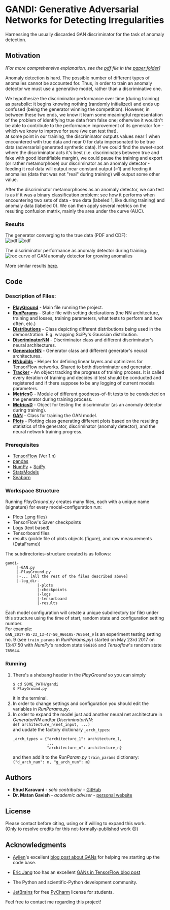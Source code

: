 # GANDI: Generative Adversarial Networks for Detecting Irregularities

Harnessing the usually discarded GAN discriminator for the task of 
anomaly detection. 

## Motivation

*\[For more comprehensive explanation, see the 
[pdf](https://github.com/ehudkr/gandi/blob/master/paper/gandi_paper_3.pdf) 
file in the [paper folder](https://github.com/ehudkr/gandi/tree/master/paper)]*  

Anomaly detection is hard. The possible number of different types of 
anomalies cannot be accounted for. Thus, in order to train an anomaly 
detector we must use a generative model, rather than a discriminative one.
  
We hypothesize the discriminator performance over time (during training)
as parabolic: it begins knowing nothing (randomly initialized) and ends 
up confused (being the generator winning the competition). However, in 
between these two ends, we know it learn some  meaningful representation 
of the problem of identifying true data from false one; otherwise it 
wouldn't be able to contribute to the performance improvement of its 
generator foe - which we know to improve for sure (we can test that).  
at some point in our training, the discriminator outputs values near 1 
when encountered with true data and near 0 for data impersonated to be 
true data (adversarial generated synthetic data). If we could find the
sweet-spot where the discriminator acts it's best (i.e. discriminates
between true and fake with good identifiable margin), we could pause the
training and export (or rather metamorphose) our discriminator as an anomaly 
detector - feeding it real data will output near constant output (~1)
and feeding it anomalies (data that was not "real" during training) will
output some other value.  

After the discriminator metamorphoses as an anomaly detector, we can test
is as if it was a binary classification problem: see how it performs when
encountering two sets of data - true data (labeled 1, like during training)
and anomaly data (labeled 0). We can then apply several metrics on the 
resulting confusion matrix, mainly the area under the curve (AUC).

### Results

The generator converging to the true data (PDF and CDF):  
![pdf](https://github.com/ehudkr/gandi/blob/master/paper/figs/pdf_through_time.gif) 
![cdf](https://github.com/ehudkr/gandi/blob/master/paper/figs/cdf_through_time.gif)

The discriminator performance as anomaly detector during training:
![roc curve of GAN anomaly detector for growing anomalies](https://github.com/ehudkr/gandi/blob/master/paper/figs/roc_neg__through_time.gif)

More similar results [here](https://github.com/ehudkr/gandi/tree/master/paper/figs).

## Code

### Description of Files:

* [**PlayGround**](https://github.com/ehudkr/gandi/blob/master/PlayGround.py) - 
    Main file running the project.
* [**RunParams**](https://github.com/ehudkr/gandi/blob/master/RunParams.py) - 
    Static file with setting declarations (the NN architecture,
                  training and losses, training parameters, what tests to
                  perform and how often, etc.)
* [**Distributions**](https://github.com/ehudkr/gandi/blob/master/Distributions.py) - 
    Class depicting different distributions being used in
                      the demonstration. E.g. wrapping SciPy's Gaussian 
                      distribution.
* [**DiscriminatorNN**](https://github.com/ehudkr/gandi/blob/master/DiscriminatorNN.py) - 
    Discriminator class and different discriminator's
                        neural architectures.
* [**GeneratorNN**](https://github.com/ehudkr/gandi/blob/master/GeneratorNN.py) - 
    Generator class and different generator's neural 
                    architectures.
* [**NNbuilds**](https://github.com/ehudkr/gandi/blob/master/NNbuilds.py) - 
    Helper for defining linear layers and optimizers for 
                 TensorFlow networks. Shared to both discriminator and
                 generator.
* [**Tracker**](https://github.com/ehudkr/gandi/blob/master/Tracker.py) - 
    An object tracking the progress of training process. It
                is called every iteration of training and decides id test
                should be conducted and registered and if there suppose to
                be any logging of current models parameters.
* [**MetricsG**](https://github.com/ehudkr/gandi/blob/master/MetricsG.py) - 
    Module of different goodness-of-fit tests to be conducted
                 on the generator during training process.
* [**MetricsD**](https://github.com/ehudkr/gandi/blob/master/MetricsD.py) - 
    Object for testing the discriminator (as an anomaly
                 detector during training).
* [**GAN**](https://github.com/ehudkr/gandi/blob/master/GAN.py) - 
    Class for training the GAN model.
* [**Plots**](https://github.com/ehudkr/gandi/blob/master/Plots.py) - 
    Plotting class generating different plots based on the resulting
              statistics of the generator, discriminator (anomaly detector),
              and the neural network training progress.

### Prerequisites

* [TensorFlow](https://www.tensorflow.org/) (Ver 1.n)
* [pandas](http://pandas.pydata.org/)
* [NumPy](http://www.numpy.org/) + [SciPy](https://www.scipy.org/)
* [StatsModels](http://www.statsmodels.org/stable/index.html)
* [Seaborn](https://seaborn.pydata.org/)

### Workspace Structure

Running *PlayGround.py* creates many files, each with a unique name 
(signature) for every model-configuration run:
* Plots (.png files)
* TensorFlow's Saver checkpoints
* Logs (text based)
* Tensorboard files
* results (pickle file of plots objects (figure), and raw measurements 
          (DataFrame))

The subdirectories-structure created is as follows:
```
gandi-
     |-GAN.py
     |-PlayGround.py
     |-... [All the rest of the files described above]
     |-log_dir-
              |-plots
              |-checkpoints
              |-logs
              |-tensorboard
              |-results
```

Each model configuration will create a unique subdirectory (or file) under
this structure using the time of start, random state and configuration
setting number.  
For example:  
`GAN_2017-05-23_13-47-50_966105-765644_9`
Is an experiment testing setting no. 9 (see `train_params` in *RunParams.py*) 
started on May 23rd 2017 on 13:47:50 with *NumPy*'s random state `966105` and 
*Tensoflow*'s random state `765644`.

### Running

1. There's a shebang header in the *PlayGround* so you can simply  
    ```
    $ cd SOME_PATH/gandi
    $ PlayGround.py
    ```
    it in the terminal.  
2. In order to change settings and configuration you should edit the 
   variables in *RunParams.py*.
3. In order to expand the model just add another neural net architecture
   in *GeneratorNN* and\or *DiscriminatorNN*:  
   `def architecture_n(net_input, ...)`  
   and update the factory dictionary `_arch_types`:  
   ```
   _arch_types = {"architecture_1": architecture_1,
                  ...
                  "architecture_n": architecture_n}
   ```
   and then add it to the *RunParam.py* `train_params` dictionary:  
   `{"d_arch_num": n, "g_arch_num": m}`

## Authors

* **Ehud Karavani** - *solo contributor* - [GitHub](https://github.com/ehudkr)
* **Dr. Matan Gavish** - *academic adviser* - [personal website](https://web.stanford.edu/~gavish/) 

## License

Please contact before citing, using or if willing to expand this work.  
(Only to resolve credits for this not-formally-published work :blush:) 

## Acknowledgments

* [Aylien](https://aylien.com/)'s excellent [blog post about GANs](http://blog.aylien.com/introduction-generative-adversarial-networks-code-tensorflow/)
  for helping me starting up the code base.
* [Eric Jang](http://blog.evjang.com/) too has an excellent 
  [GANs in TensorFlow blog post](http://blog.evjang.com/2016/06/generative-adversarial-nets-in.html)

* The Python and scientific-Python development community.
* [JetBrains](https://www.jetbrains.com/) for free 
  [PyCharm](https://www.jetbrains.com/pycharm/) license for students.

Feel free to contact me regarding this project!


